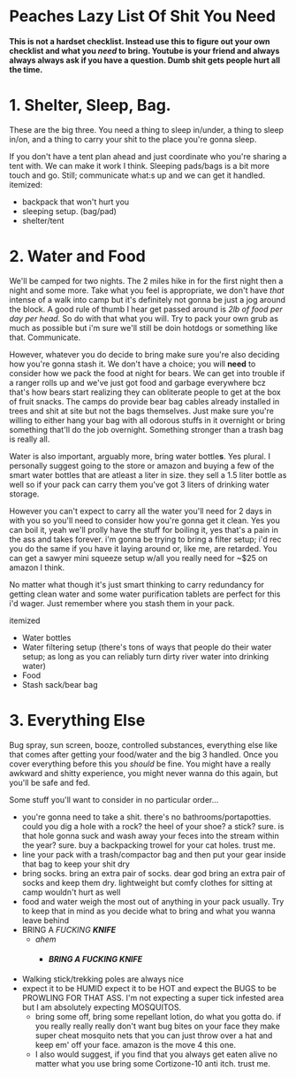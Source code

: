# Peaches Lazy List Of Shit You Need
#### This is not a hardset checklist. Instead use this to figure out your own checklist and what you *need* to bring. Youtube is your friend and always always always ask if you have a question. Dumb shit gets people hurt all the time.

# 1. Shelter, Sleep, Bag.
These are the big three. You need a thing to sleep in/under, a thing to sleep in/on, and a thing to carry your shit to the place you're gonna sleep.

If you don't have a tent plan ahead and just coordinate who you're sharing a tent with. We can make it work I think. Sleeping pads/bags is a bit more touch and go. Still; communicate what:s up and we can get it handled.
itemized:
- backpack that won't hurt you
- sleeping setup. (bag/pad)
- shelter/tent

# 2. Water and Food
We'll be camped for two nights. The 2 miles hike in for the first night then a night and some more. Take what you feel is appropriate, we don't have *that* intense of a walk into camp but it's definitely not gonna be just a jog around the block. A good rule of thumb I hear get passed around is 
*2lb of food per day per head.* So do with that what you will. Try to pack your own grub as much as possible but i'm sure we'll still be doin hotdogs or something like that. Communicate.

However, whatever you do decide to bring make sure you're also deciding how you're gonna stash it. We don't have a choice; you will **need** to consider how we pack the food at night for bears. We can get into trouble if a ranger rolls up and we've just got food and garbage everywhere bcz that's how bears start realizing they can obliterate people to get at the box of fruit snacks. The camps do provide bear bag cables  already installed in trees and shit at site but not the bags themselves. Just make sure you're willing to either hang your bag with all odorous stuffs in it overnight or bring something that'll do the job overnight. Something stronger than a trash bag is really all.

Water is also important, arguably more, bring water bottle**s**. Yes plural. I personally suggest going to the store or amazon and buying a few of the smart water bottles that are atleast a liter in size. they sell a 1.5 liter bottle as well so if your pack can carry them you've got 3 liters of drinking water storage.

However you can't expect to carry all the water you'll need for 2 days in with you so you'll need to consider how you're gonna get it clean. Yes you can boil it, yeah we'll prolly have the stuff for boiling it, yes that's a pain in the ass and takes forever. i'm gonna be trying to bring a filter setup; i'd rec you do the same if you have it laying around or, like me, are retarded. You can get a sawyer mini squeeze setup w/all you really need for ~$25 on amazon I think.

No matter what though it's just smart thinking to carry redundancy for getting clean water and some water purification tablets are perfect for this i'd wager. Just remember where you stash them in your pack.

itemized
- Water bottles
- Water filtering setup (there's tons of ways that people do their water setup; as long as you can reliably turn dirty river water into drinking water)
- Food
- Stash sack/bear bag
# 3. Everything Else

Bug spray, sun screen, booze, controlled substances, everything else like that comes after getting your food/water and the big 3 handled. Once you cover everything before this you *should* be fine. You might have a really awkward and shitty experience, you might never wanna do this again, but you'll be safe and fed.

Some stuff you'll want to consider in no particular order...
* you're gonna need to take a shit. there's no bathrooms/portapotties. could you dig a hole with a rock? the heel of your shoe? a stick? sure. is that hole gonna suck and wash away your feces into the stream within the year? sure. buy a backpacking trowel for your cat holes. trust me.
* line your pack with a trash/compactor bag and then put your gear inside that bag to keep your shit dry
* bring socks. bring an extra pair of socks. dear god bring an extra pair of socks and keep them dry. lightweight but comfy clothes for sitting at camp wouldn't hurt as well
* food and water weigh the most out of anything in your pack usually. Try to keep that in mind as you decide what to bring and what you wanna leave behind
* BRING A *FUCKING* ***KNIFE***
	* *ahem*
		* #### ***BRING A FUCKING KNIFE***
* Walking stick/trekking poles are always nice
* expect it to be HUMID expect it to be HOT and expect the BUGS to be PROWLING FOR THAT ASS. I'm not expecting a super tick infested area but I am absolutely expecting MOSQUITOS. 
	* bring some off, bring some repellant lotion, do what you gotta do. if you really really really don't want bug bites on your face they make super cheat mosquito nets that you can just throw over a hat and keep em' off your face. amazon is the move 4 this one.
	* I also would suggest, if you find that you always get eaten alive no matter what you use bring some Cortizone-10 anti itch. trust me.
  



